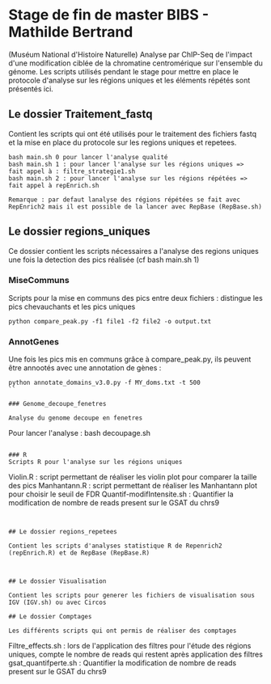 # Stage de fin de master BIBS - Mathilde Bertrand 

(Muséum National d'Histoire Naturelle)
Analyse par ChIP-Seq de l'impact d'une modification ciblée de la chromatine centromérique sur l'ensemble du génome.
Les scripts utilisés pendant le stage pour mettre en place le protocole d'analyse sur les régions uniques et les éléments répétés sont présentés ici. 

## Le dossier Traitement_fastq

Contient les scripts qui ont été utilisés pour le traitement des fichiers fastq et la mise en place du protocole sur les regions uniques et repetees.

```
bash main.sh 0 pour lancer l'analyse qualité
bash main.sh 1 : pour lancer l'analyse sur les régions uniques =>  fait appel à : filtre_strategie1.sh 
bash main.sh 2 : pour lancer l'analyse sur les régions répétées => fait appel à repEnrich.sh 

Remarque : par defaut lanalyse des régions répétées se fait avec RepEnrich2 mais il est possible de la lancer avec RepBase (RepBase.sh)
```

## Le dossier regions_uniques

Ce dossier contient les scripts nécessaires a l'analyse des regions uniques une fois la detection des pics réalisée (cf bash main.sh 1)

### MiseCommuns

Scripts pour la mise en communs des pics entre deux fichiers : distingue les pics chevauchants et les pics uniques

```
python compare_peak.py -f1 file1 -f2 file2 -o output.txt
```

### AnnotGenes

Une fois les pics mis en communs grâce à compare_peak.py, ils peuvent être annootés avec une annotation de gènes : 

```
python annotate_domains_v3.0.py -f MY_doms.txt -t 500 
``

### Genome_decoupe_fenetres

Analyse du genome decoupe en fenetres 

 ```
 Pour lancer l'analyse : 
 bash decoupage.sh
 ```

### R
Scripts R pour l'analyse sur les régions uniques

```
Violin.R : script permettant de réaliser les violin plot pour comparer la taille des pics
Manhantann.R : script permettant de réaliser les Manhantann plot pour choisir le seuil de FDR
Quantif-modifIntensite.sh : Quantifier la modification de nombre de reads present sur le GSAT du chrs9
```


## Le dossier regions_repetees

Contient les scripts d'analyses statistique R de Repenrich2 (repEnrich.R) et de RepBase (RepBase.R)



## Le dossier Visualisation

Contient les scripts pour generer les fichiers de visualisation sous IGV (IGV.sh) ou avec Circos

## Le dossier Comptages

Les différents scripts qui ont permis de réaliser des comptages

```
Filtre_effects.sh : lors de l'application des filtres pour l'étude des régions uniques, compte le nombre de reads qui restent après application des filtres
gsat_quantifperte.sh : Quantifier la modification de nombre de reads present sur le GSAT du chrs9

```
